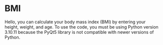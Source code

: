 # BMI
Hello, you can calculate your body mass index (BMI) by entering your height, weight, and age.
To use the code, you must be using Python version 3.10.11 because the PyQt5 library is not compatible with newer versions of Python.
